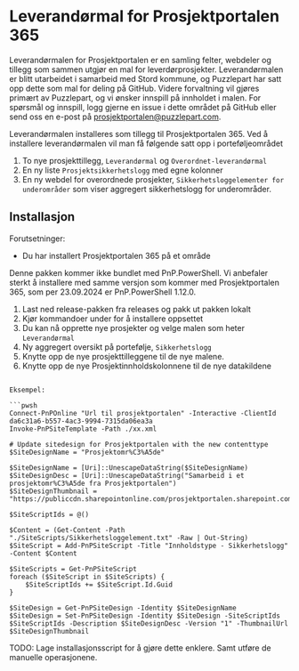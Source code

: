 # Leverandørmal for Prosjektportalen 365

Leverandørmalen for Prosjektportalen er en samling felter, webdeler og tillegg som sammen utgjør en mal for leverdørprosjekter. Leverandørmalen er blitt utarbeidet i samarbeid med Stord kommune, og Puzzlepart har satt opp dette som mal for deling på GitHub. Videre forvaltning vil gjøres primært av Puzzlepart, og vi ønsker innspill på innholdet i malen. For spørsmål og innspill, logg gjerne en issue i dette området på GitHub eller send oss en e-post på <prosjektportalen@puzzlepart.com>.

Leverandørmalen installeres som tillegg til Prosjektportalen 365. Ved å installere leverandørmalen vil man få følgende satt opp i porteføljeområdet

1. To nye prosjekttillegg, `Leverandørmal` og `Overordnet-leverandørmal`
2. En ny liste `Prosjektsikkerhetslogg` med egne kolonner
3. En ny webdel for overordnede prosjekter, `Sikkerhetsloggelementer for underområder` som viser aggregert sikkerhetslogg for underområder.

## Installasjon

Forutsetninger:

- Du har installert Prosjektportalen 365 på et område

Denne pakken kommer ikke bundlet med PnP.PowerShell. Vi anbefaler sterkt å installere med samme versjon som kommer med Prosjektportalen 365, som per 23.09.2024 er PnP.PowerShell 1.12.0.

1. Last ned release-pakken fra releases og pakk ut pakken lokalt
2. Kjør kommandoer under for å installere oppsettet
3. Du kan nå opprette nye prosjekter og velge malen som heter `Leverandørmal`
4. Ny aggregert oversikt på portefølje, `Sikkerhetslogg`
5. Knytte opp de nye prosjekttilleggene til de nye malene.
6. Knytte opp de nye Prosjektinnholdskolonnene til de nye datakildene

```pwsh

Eksempel:

```pwsh
Connect-PnPOnline "Url til prosjektportalen" -Interactive -ClientId da6c31a6-b557-4ac3-9994-7315da06ea3a
Invoke-PnPSiteTemplate -Path ./xx.xml

# Update sitedesign for Prosjektportalen with the new contenttype
$SiteDesignName = "Prosjektomr%C3%A5de"

$SiteDesignName = [Uri]::UnescapeDataString($SiteDesignName)
$SiteDesignDesc = [Uri]::UnescapeDataString("Samarbeid i et prosjektomr%C3%A5de fra Prosjektportalen")
$SiteDesignThumbnail = "https://publiccdn.sharepointonline.com/prosjektportalen.sharepoint.com/sites/ppassets/Thumbnails/prosjektomrade.png"

$SiteScriptIds = @()

$Content = (Get-Content -Path "./SiteScripts/Sikkerhetsloggelement.txt" -Raw | Out-String)
$SiteScript = Add-PnPSiteScript -Title "Innholdstype - Sikkerhetslogg" -Content $Content

$SiteScripts = Get-PnPSiteScript
foreach ($SiteScript in $SiteScripts) {
    $SiteScriptIds += $SiteScript.Id.Guid
}

$SiteDesign = Get-PnPSiteDesign -Identity $SiteDesignName
$SiteDesign = Set-PnPSiteDesign -Identity $SiteDesign -SiteScriptIds $SiteScriptIds -Description $SiteDesignDesc -Version "1" -ThumbnailUrl $SiteDesignThumbnail
```

TODO: Lage installasjonsscript for å gjøre dette enklere. Samt utføre de manuelle operasjonene.

